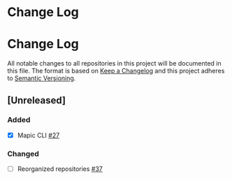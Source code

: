 # Change Log
# Change Log
All notable changes to all repositories in this project will be documented in this file. The format is based on [Keep a Changelog](http://keepachangelog.com/)
and this project adheres to [Semantic Versioning](http://semver.org/).

## [Unreleased]
### Added
- [x] Mapic CLI [#27](https://github.com/mapic/mapic/issues/27)

### Changed
- [ ] Reorganized repositories [#37](https://github.com/mapic/mapic/issues/37)

